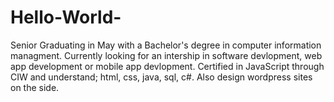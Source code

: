 # Hello-World-
Senior Graduating in May with a Bachelor's degree in computer information managment. Currently looking for an intership in software devlopment, web app development or mobile app devlopment. Certified in JavaScript through CIW and understand; html, css, java, sql, c#. Also design wordpress sites on the side. 
